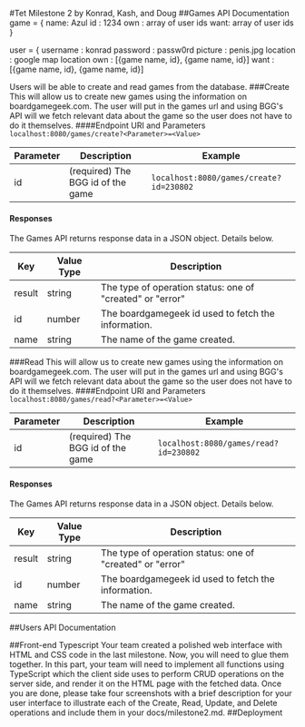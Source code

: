 #Tet Milestone 2
by Konrad, Kash, and Doug
##Games API Documentation
game = {
    name: Azul
    id  : 1234
    own : array of user ids
    want: array of user ids
}

user = {
    username    : konrad
    password    : passw0rd
    picture     : penis.jpg
    location    : google map location
    own         : [{game name, id}, {game name, id}]
    want        : [{game name, id}, {game name, id}]
<!--
we need an api for get/update game description, and get/update user profile
i think we should skip delete functionality for now
for example:
-->
Users will be able to create and read games from the database.
###Create
This will allow us to create new games using the information on boardgamegeek.com. The user will put in the games url and using BGG's API will we fetch relevant data about the game so the user does not have to do it themselves.
####Endpoint URI and Parameters
`localhost:8080/games/create?<Parameter>=<Value>`

| Parameter | Description                       | Example                                 |
|-----------|-----------------------------------|-----------------------------------------|
| id        | (required) The BGG id of the game | `localhost:8080/games/create?id=230802` |
#### Responses
The Games API returns response data in a JSON object. Details below.

| Key    | Value Type | Description                                               |
|--------|------------|-----------------------------------------------------------|
| result | string     | The type of operation status: one of "created" or "error" |
| id     | number     | The boardgamegeek id used to fetch the information.       |
| name   | string     | The name of the game created.                             |

###Read
This will allow us to create new games using the information on boardgamegeek.com. The user will put in the games url and using BGG's API will we fetch relevant data about the game so the user does not have to do it themselves.
####Endpoint URI and Parameters
`localhost:8080/games/read?<Parameter>=<Value>`

| Parameter | Description                       | Example                                 |
|-----------|-----------------------------------|-----------------------------------------|
| id        | (required) The BGG id of the game | `localhost:8080/games/read?id=230802` |
#### Responses
The Games API returns response data in a JSON object. Details below.

| Key    | Value Type | Description                                               |
|--------|------------|-----------------------------------------------------------|
| result | string     | The type of operation status: one of "created" or "error" |
| id     | number     | The boardgamegeek id used to fetch the information.       |
| name   | string     | The name of the game created.                             |

##Users API Documentation
<!--
do this for each API ( read, update, delete, etc.)
-->
##Front-end Typescript
Your team created a polished web interface with HTML and CSS code in the last milestone. Now, you will need to glue them together. In this part, your team will need to implement all functions using TypeScript which the client side uses to perform CRUD operations on the server side, and render it on the HTML page with the fetched data. Once you are done, please take four screenshots with a brief description for your user interface to illustrate each of the Create, Read, Update, and Delete operations and include them in your docs/milestone2.md.
##Deployment
<!--
compile ts into js(obviously) and deploy on heroku 
-->